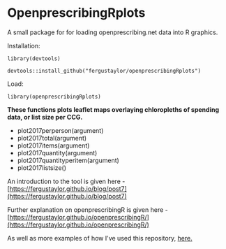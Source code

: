 # OpenprescribingRplots

A small package for for loading openprescribing.net data into R graphics.

Installation:

`library(devtools)`

`devtools::install_github("fergustaylor/openprescribingRplots")`

Load:

`library(openprescribingRplots)`

__These functions plots leaflet maps overlaying chloropleths of spending data, or list size per CCG.__

 *  plot2017perperson(argument)
 *  plot2017total(argument)
 *  plot2017items(argument)
 *  plot2017quantity(argument)
 *  plot2017quantityperitem(argument)
 *  plot2017listsize()
 
An introduction to the tool is given here - [https://fergustaylor.github.io/blog/post7](https://fergustaylor.github.io/blog/post7)

Further explanation on openprescribingR is given here - [https://fergustaylor.github.io/openprescribingR/](https://fergustaylor.github.io/openprescribingR/)

As well as more examples of how I've used this repository, [here.](https://fergustaylor.github.io/categories/openprescribing/)
